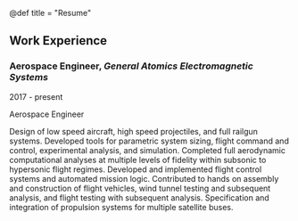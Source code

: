 @def title = "Resume"

## Work Experience
### Aerospace Engineer, *General Atomics Electromagnetic Systems*
2017 - present  

Aerospace Engineer

Design of low speed aircraft, high speed projectiles, and full railgun systems. Developed tools for
parametric system sizing, flight command and control, experimental analysis, and simulation. Completed full aerodynamic computational analyses at multiple levels of fidelity within subsonic to hypersonic flight regimes. Developed and implemented flight control systems and automated mission
logic. Contributed to hands on assembly and construction of flight vehicles, wind tunnel testing and
subsequent analysis, and flight testing with subsequent analysis. Specification and integration of
propulsion systems for multiple satellite buses.